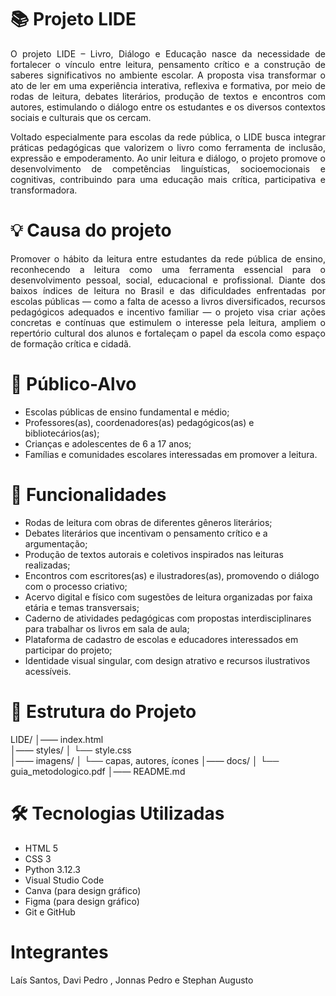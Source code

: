 # 📚 Projeto LIDE

<p style="text-align: justify;">
O projeto LIDE – Livro, Diálogo e Educação nasce da necessidade de fortalecer o vínculo entre leitura, pensamento crítico e a construção de saberes significativos no ambiente escolar. A proposta visa transformar o ato de ler em uma experiência interativa, reflexiva e formativa, por meio de rodas de leitura, debates literários, produção de textos e encontros com autores, estimulando o diálogo entre os estudantes e os diversos contextos sociais e culturais que os cercam.
</p>

<p style="text-align: justify;">
Voltado especialmente para escolas da rede pública, o LIDE busca integrar práticas pedagógicas que valorizem o livro como ferramenta de inclusão, expressão e empoderamento. Ao unir leitura e diálogo, o projeto promove o desenvolvimento de competências linguísticas, socioemocionais e cognitivas, contribuindo para uma educação mais crítica, participativa e transformadora.
</p>

# 💡 Causa do projeto

<p style="text-align: justify;">
Promover o hábito da leitura entre estudantes da rede pública de ensino, reconhecendo a leitura como uma ferramenta essencial para o desenvolvimento pessoal, social, educacional e profissional. Diante dos baixos índices de leitura no Brasil e das dificuldades enfrentadas por escolas públicas — como a falta de acesso a livros diversificados, recursos pedagógicos adequados e incentivo familiar — o projeto visa criar ações concretas e contínuas que estimulem o interesse pela leitura, ampliem o repertório cultural dos alunos e fortaleçam o papel da escola como espaço de formação crítica e cidadã.
</p>

# 👥 Público-Alvo
- Escolas públicas de ensino fundamental e médio;
- Professores(as), coordenadores(as) pedagógicos(as) e bibliotecários(as);
- Crianças e adolescentes de 6 a 17 anos;
- Famílias e comunidades escolares interessadas em promover a leitura.

# 🚀 Funcionalidades
- Rodas de leitura com obras de diferentes gêneros literários;
- Debates literários que incentivam o pensamento crítico e a argumentação;
- Produção de textos autorais e coletivos inspirados nas leituras realizadas;
- Encontros com escritores(as) e ilustradores(as), promovendo o diálogo com o processo criativo;
- Acervo digital e físico com sugestões de leitura organizadas por faixa etária e temas transversais;
- Caderno de atividades pedagógicas com propostas interdisciplinares para trabalhar os livros em sala de aula;
- Plataforma de cadastro de escolas e educadores interessados em participar do projeto;
- Identidade visual singular, com design atrativo e recursos ilustrativos acessíveis.

# 📁 Estrutura do Projeto
LIDE/
│—— index.html                 
│—— styles/
│   └── style.css               
│—— imagens/
│   └── capas, autores, ícones 
│—— docs/
│   └── guia_metodologico.pdf
│—— README.md                  


# 🛠️ Tecnologias Utilizadas
- HTML 5
- CSS 3
- Python 3.12.3
- Visual Studio Code
- Canva (para design gráfico)
- Figma (para design gráfico)
- Git e GitHub

# Integrantes
Laís Santos, Davi Pedro , Jonnas Pedro e Stephan Augusto
